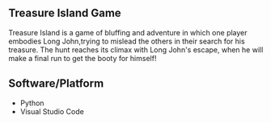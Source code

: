 ## Treasure Island Game
Treasure Island is a game of bluffing and adventure in which one player embodies Long John,trying to mislead the others in their search for his treasure. The hunt reaches its climax with Long John's escape, when he will make a final run to get the booty for himself!
## Software/Platform
* Python
* Visual Studio Code
